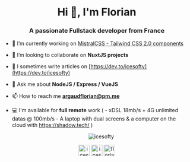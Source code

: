 <h1 align="center">Hi 👋, I'm Florian</h1>
<h3 align="center">A passionate Fullstack developer from France</h3>

- 🔭 I’m currently working on [MistralCSS - Tailwind CSS 2.0 components](https://www.mistralcss.com/)

- 👯 I’m looking to collaborate on **NuxtJS projects**

- 📝 I sometimes write articles on [https://dev.to/icesofty](https://dev.to/icesofty)

- 💬 Ask me about **NodeJS / Express / VueJS**

- 📫 How to reach me **argaudflorian@pm.me**

- 💻 I'm available for **full remote** work ( - xDSL 18mb/s + 4G unlimited datas @ 100mb/s - A laptop with dual screens & a computer on the cloud with https://shadow.tech/ )

 
   <p align="center"><img src="https://github-readme-stats-1-delta.vercel.app/api?username=icesofty&show_icons=true" alt="icesofty" /></p>
<p align="center">
<a href="https://dev.to/icesofty" target="blank"><img align="center" src="https://cdn.jsdelivr.net/npm/simple-icons@3.0.1/icons/dev-dot-to.svg" alt="icesofty" height="30" width="30"/></a>
<a href="https://twitter.com/icesofty" target="blank"><img align="center" src="https://cdn.jsdelivr.net/npm/simple-icons@3.0.1/icons/twitter.svg" alt="icesofty" height="30" width="30" /></a>
<a href="https://linkedin.com/in/florian-argaud-67a1bb19a" target="blank"><img align="center" src="https://cdn.jsdelivr.net/npm/simple-icons@3.0.1/icons/linkedin.svg" alt="florian-argaud-67a1bb19a" height="30" width="30" /></a>
</p>
